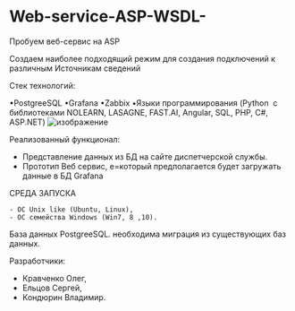 # Web-service-ASP-WSDL-
Пробуем веб-сервис на ASP

Создаем наиболее подходящий режим для создания подключений к различным Источникам сведений

Стек технологий:

•PostgreeSQL
•Grafana
•Zabbix
•Языки программирования (Python  c библиотеками NOLEARN, LASAGNE, FAST.AI, 
Angular, SQL, PHP, С#, ASP.NET)
![изображение](https://user-images.githubusercontent.com/82703312/119247151-859a0080-bbb1-11eb-8e18-e1d28770c3ba.png)


Реализованный функционал:

- Представление данных из БД на сайте диспетчерской службы.
- Прототип Веб сервис, е=который предполагается будет загружать данные в БД Grafana

СРЕДА ЗАПУСКА

    - ОС Unix like (Ubuntu, Linux),
    - ОС семейства Windows (Win7, 8 ,10).
  
База данных
  PostgreeSQL.
  необходима миграция из существующих баз данных.
    
Разработчики:
- Кравченко Олег,
- Ельцов Сергей,
- Кондюрин Владимир.
